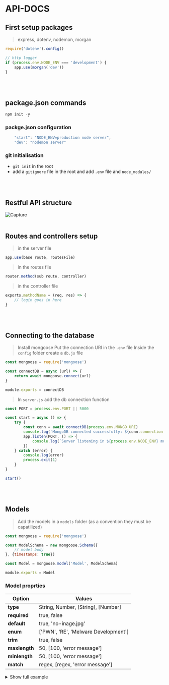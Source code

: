 # API-DOCS

## First setup packages
> express, dotenv, nodemon, morgan 
```js
require('dotenv').config()
```
```js
// http logger
if (process.env.NODE_ENV === 'development') {
    app.use(morgan('dev'))
}
```
<br/>
<br/>

## package.json commands
```js
npm init -y
```
### packge.json configuration
```js
    "start": "NODE_ENV=production node server",
    "dev": "nodemon server"
```
### git initialisation
- `git init` in the root
- add a `gitignore` file in the root and add `.env` file and `node_modules/`
<br/>
<br/>

## Restful API structure
![Capture](https://user-images.githubusercontent.com/77200870/183821759-fbdec3c3-613f-484d-9ca0-2413cf2a9e65.PNG)
<br/>
<br/>

## Routes and controllers setup
> in the server file
```js
app.use(base route, routesFile)
```
> in the routes file
```js
router.method(sub route, controller)
```
> in the controller file
```js
exports.methodName = (req, res) => {
    // login goes in here
}
```
<br/>
<br/>

## Connecting to the database
> Install mongoose
> Put the connection URI in the `.env` file
> Inside the `config` folder create a `db.js` file
```js
const mongoose = require('mongoose')

const connectDB = async (url) => {
    return await mongoose.connect(url)
}

module.exports = connectDB
```
> In `server.js` add the db connection function
```js
const PORT = process.env.PORT || 5000

const start = async () => {
    try {
        const conn = await connectDB(process.env.MONGO_URI)
        console.log(`MongoDB connected successfully: ${conn.connection.host}`)
        app.listen(PORT, () => {
            console.log(`Server listening in ${process.env.NODE_ENV} mode on port ${PORT}`)
        })
    } catch (error) {
        console.log(error)
        process.exit(1)
    }
}

start()
```
<br/>
<br/>

## Models
> Add the models in a `models` folder (as a convention they must be capatilized)
```js
const mongoose = require('mongoose')

const ModelSchema = new mongoose.Schema({
    // model body
}, {timestamps: true})

const Model = mongoose.model('Model', ModelSchema)

module.exports = Model
```
### Model proprties
| Option | Values |
| ------ | ----------- |
| **type**   | String, Number, [String], [Number] |
| **required**   | true, false |
| **default**   | true, 'no-inage.jpg' |
| **enum**   | ['PWN', 'RE', 'Melware Development'] |
| **trim**   | true, false |
| **maxlength**   | 50, [100, 'error message'] |
| **minlength**   | 50, [100, 'error message'] |
| **match**   | regex, [regex, 'error message'] |

<details><summary>Show full example</summary>
<p>
    
```js
  const BootcampSchema = new mongoose.Schema({
      name: {
        type: String,
        required: [true, 'Please add a name'],
        unique: true,
        trim: true,
        maxlength: [50, 'Name can not be more than 50 characters']
      },
      slug: String,
      description: {
        type: String,
        required: [true, 'Please add a description'],
        maxlength: [500, 'Description can not be more than 500 characters']
      },
      website: {
        type: String,
        match: [
            /(https?:\/\/(?:www\.|(?!www))[a-zA-Z0-9][a-zA-Z0-9-]+[a-zA-Z0-9]\.[^\s]{2,}|www\.[a-zA-Z0-9][a-zA-Z0-9-]+[a-zA-Z0-9]\.[^\s]{2,}|https?:\/\/(?:www\.|(?!www))[a-zA-Z0-9]+\.[^\s]{2,}|www\.[a-zA-Z0-9]+\.[^\s]{2,})/,
            'Please use a valid URL with HTTP or HTTPS'
        ]
      },
      phone: {
        type: String,
        maxlength: [20, 'Please enter a valid phone number']
      },
      email: {
        type: String,
        match: [
            /^[a-zA-Z0-9.!#$%&'*+/=?^_`{|}~-]+@[a-zA-Z0-9](?:[a-zA-Z0-9-]{0,61}[a-zA-Z0-9])?(?:\.[a-zA-Z0-9](?:[a-zA-Z0-9-]{0,61}[a-zA-Z0-9])?)*$/,
            'Please enter a valid email'
        ]
      },
      address: {
        type: String,
        required: [true, 'Please enter an address']
      },
      location: {
        type: {
            type: String,
            enum: ['Point'],
            required: true,
        },
        coordinates: {
            type: [Number],
            required: true,
            index: '2dshpere'
        },
        formattedAddress: String,
        street: String,
        city: String,
        state: String,
        zipcode: String,
        country: String,
      },
      carrers: {
        type: [String],
        enum: [
            'Web Development',
            'Mobile Development',
            'UI/UX',
            'Data Science',
            'Business',
            'Other'
        ]
      },
      averageRating: {
        type: Number,
        min: [1, 'Rating must be at least 1'],
        max: [10, 'Rating can not be more than 10'],
      },
      averageCost: Number,
      photo: {
        type: String,
        default: 'no-photo.jpg'
      },
      housing: {
        type: Boolean,
        default: false
      },
      jobAssistance: {
        type: Boolean,
        default: false
      },
      jobGuarantee: {
        type: Boolean,
        default: false
      },
      acceptGi: {
        type: Boolean,
        default: false,
      }
}, {timestamps: true})
```
    
</p>
</details>
